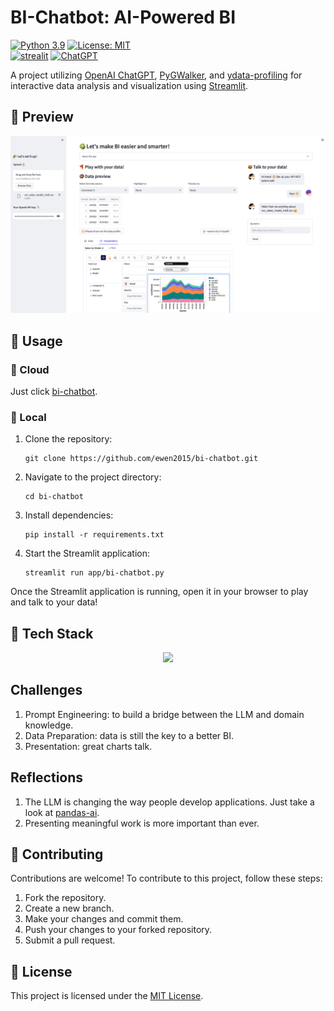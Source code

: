 # BI-Chatbot: AI-Powered BI

[![Python 3.9](https://img.shields.io/badge/python-3.9-blue.svg)](https://www.python.org/downloads/release/python-390/)
[![License: MIT](https://img.shields.io/badge/License-MIT-yellow.svg)](https://opensource.org/licenses/MIT)\
[![strealit](https://img.shields.io/badge/Streamlit-FF4B4B?style=for-the-badge&logo=Streamlit&logoColor=white
)](https://streamlit.io/)
[![ChatGPT](https://img.shields.io/badge/chatGPT-74aa9c?style=for-the-badge&logo=openai&logoColor=white)](https://platform.openai.com)

A project utilizing [OpenAI ChatGPT](https://openai.com), [PyGWalker](https://docs.kanaries.net/pygwalker), and [ydata-profiling](https://ydata-profiling.ydata.ai) for interactive data analysis and visualization using [Streamlit](https://streamlit.io/).

## 🍓 Preview

![preview](/image/preview.png)

## 🍪 Usage

### 🐣 Cloud

Just click [bi-chatbot](https://aibicat.streamlit.app).

### 🍕 Local

1. Clone the repository:

   ```shell
   git clone https://github.com/ewen2015/bi-chatbot.git
   ```

2. Navigate to the project directory:

   ```shell
   cd bi-chatbot
   ```

3. Install dependencies:

   ```shell
   pip install -r requirements.txt
   ```
   
4. Start the Streamlit application:

   ```shell
   streamlit run app/bi-chatbot.py
   ```

Once the Streamlit application is running, open it in your browser to play and talk to your data!

## 🍔 Tech Stack

<p align="center">
<img src="https://raw.githubusercontent.com/Ewen2015/bi-chatbot/master/image/tech-stack.svg">
</p>

## Challenges

1. Prompt Engineering: to build a bridge between the LLM and domain knowledge.
2. Data Preparation: data is still the key to a better BI.
3. Presentation: great charts talk.

## Reflections

1. The LLM is changing the way people develop applications. Just take a look at [pandas-ai](https://github.com/gventuri/pandas-ai).
2. Presenting meaningful work is more important than ever.

## 🍻 Contributing

Contributions are welcome! To contribute to this project, follow these steps:

1. Fork the repository.
2. Create a new branch.
3. Make your changes and commit them.
4. Push your changes to your forked repository.
5. Submit a pull request.

## 🍭 License

This project is licensed under the [MIT License](LICENSE).
